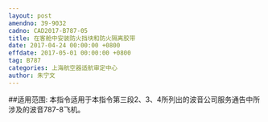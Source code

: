 ```yaml
---
layout: post
amendno: 39-9032
cadno: CAD2017-B787-05
title: 在客舱中安装防火挡块和防火隔离胶带
date: 2017-04-24 00:00:00 +0800
effdate: 2017-05-01 00:00:00 +0800
tag: B787
categories: 上海航空器适航审定中心
author: 朱宁文
---
```


##适用范围:
本指令适用于本指令第三段2、3、4所列出的波音公司服务通告中所涉及的波音787-8飞机。

